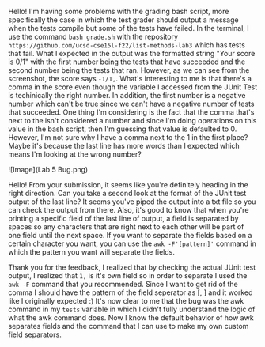 Hello! I'm having some problems with the grading bash script, more specifically the case in which the test grader should output a message when the tests compile but some of the tests have failed. In the terminal, I use the command `bash grade.sh` with the repository `https://github.com/ucsd-cse15l-f22/list-methods-lab3` which has tests that fail. What I expected in the output was the formatted string "Your score is 0/1" with the first number being the tests that have succeeded and the second number being the tests that ran. However, as we can see from the screenshot, the score says `-1/1,`. What's interesting to me is that there's a comma in the score even though the variable I accessed from the JUnit Test is techinically the right number. In addition, the first number is a negative number which can't be true since we can't have a negative number of tests that succeeded. One thing I'm considering is the fact that the comma that's next to the isn't considered a number and since I'm doing operations on this value in the bash script, then I'm guessing that value is defaulted to 0. However, I'm not sure why I have a comma next to the 1 in the first place? Maybe it's because the last line has more words than I expected which means I'm looking at the wrong number?

![Image](Lab 5 Bug.png)

Hello! From your submission, it seems like you're definitely heading in the right direction. Can you take a second look at the format of the JUnit test output of the last line? It seems you've piped the output into a txt file so you can check the output from there. Also, it's good to know that when you're printing a specific field of the last line of output, a field is separated by spaces so any characters that are right next to each other will be part of one field until the next space. If you want to separate the fields based on a certain character you want, you can use the `awk -F'[pattern]'` command in which the pattern you want will separate the fields.

Thank you for the feedback, I realized that by checking the actual JUnit test output, I realized that `1,` is it's own field so in order to separate I used the `awk -F` command that you recommended. Since I want to get rid of the comma I should have the pattern of the field seperator as [, ] and it worked like I originally expected :) It's now clear to me that the bug was the awk command in my `tests` variable in which I didn't fully understand the logic of what the awk command does. Now I know the default behavior of how awk separates fields and the command that I can use to make my own custom field separators.





